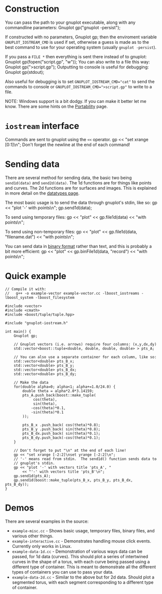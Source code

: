 # Construction

You can pass the path to your gnuplot executable, along with any commandline parameters:
	Gnuplot gp("gnuplot -persist");

If constructed with no parameters,
	Gnuplot gp;
then the enviroment variable `GNUPLOT_IOSTREAM_CMD` is used if set, otherwise a guess is made as to the best command to use for your operating system (usually `gnuplot -persist`).

If you pass a `FILE *` then everything is sent there instead of to gnuplot:
	Gnuplot gp(fopen("script.gp", "w"));
You can also write to a file this way:
	Gnuplot gp(">script.gp");
Outputting to console is useful for debugging:
	Gnuplot gp(stdout);

Also useful for debugging is to set `GNUPLOT_IOSTREAM_CMD="cat"` to send the commands to console or `GNUPLOT_IOSTREAM_CMD=">script.gp"` to write to a file.

NOTE: Windows support is a bit dodgy.  If you can make it better let me know.  There are some hints on the [Portability](Portability) page.

# `iostream` interface

Commands are sent to gnuplot using the `<<` operator.
	gp << "set xrange [0:1]\n";
Don't forget the newline at the end of each command!

# Sending data

There are several method for sending data, the basic two being `send1d(data)` and `send2d(data)`.  The 1d functions are for things like points and curves.  The 2d functions are for surfaces and images.  This is explained in more detail on the [datatypes page](Datatypes).

The most basic usage is to send the data through gnuplot's stdin, like so:
	gp << "plot '-' with points\n";
	gp.send1d(data);

To send using temporary files:
	gp << "plot" << gp.file1d(data) << "with points\n";

To send using non-temporary files:
	gp << "plot" << gp.file1d(data, "filename.dat") << "with points\n";

You can send data in [binary format](BinaryData) rather than text, and this is probably a bit more efficient:
	gp << "plot" << gp.binFile1d(data, "record") << "with points\n";

# Quick example

	// Compile it with:
	//   g++ -o example-vector example-vector.cc -lboost_iostreams -lboost_system -lboost_filesystem

	#include <vector>
	#include <cmath>
	#include <boost/tuple/tuple.hpp>

	#include "gnuplot-iostream.h"

	int main() {
		Gnuplot gp;

		// Gnuplot vectors (i.e. arrows) require four columns: (x,y,dx,dy)
		std::vector<boost::tuple<double, double, double, double> > pts_A;

		// You can also use a separate container for each column, like so:
		std::vector<double> pts_B_x;
		std::vector<double> pts_B_y;
		std::vector<double> pts_B_dx;
		std::vector<double> pts_B_dy;

		// Make the data
		for(double alpha=0; alpha<1; alpha+=1.0/24.0) {
			double theta = alpha*2.0*3.14159;
			pts_A.push_back(boost::make_tuple(
				 cos(theta),
				 sin(theta),
				-cos(theta)*0.1,
				-sin(theta)*0.1
			));

			pts_B_x .push_back( cos(theta)*0.8);
			pts_B_y .push_back( sin(theta)*0.8);
			pts_B_dx.push_back( sin(theta)*0.1);
			pts_B_dy.push_back(-cos(theta)*0.1);
		}

		// Don't forget to put "\n" at the end of each line!
		gp << "set xrange [-2:2]\nset yrange [-2:2]\n";
		// '-' means read from stdin.  The send1d() function sends data to
		// gnuplot's stdin.
		gp << "plot '-' with vectors title 'pts_A', "
			<< "'-' with vectors title 'pts_B'\n";
		gp.send1d(pts_A);
		gp.send1d(boost::make_tuple(pts_B_x, pts_B_y, pts_B_dx, pts_B_dy));
	}

# Demos

There are several examples in the source:

* `example-misc.cc` - Shows basic usage, temporary files, binary files, and various other things.
* `example-interactive.cc` - Demonstrates handling mouse click events.  Currently only works in Linux.
* `example-data-1d.cc` - Demonstration of various ways data can be passed, for 1d data (curves).  This should plot a series of intertwined curves in the shape of a torus, with each curve being passed using a different type of container.  This is meant to demonstrate all the different types of containers you can use to pass your data.
* `example-data-2d.cc` - Similar to the above but for 2d data.  Should plot a segmented torus, with each segment corresponding to a different type of container.
